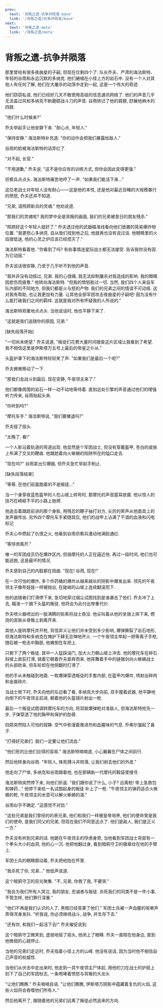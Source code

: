 ```yaml
---
prev:
  text: '背叛之遗-抗争并陨落-base'
  link: '/背叛之遗/抗争并陨落/base'
next:
  text: '背叛之遗-meta'
  link: '/背叛之遗/meta'
---
```


# 背叛之遗-抗争并陨落

那里曾经有很多夜曲星的子嗣, 但现在仅剩四个了: 队长乔夫、严肃的海法斯特、年轻的谷雨和永远沉默的多纳克. 他们蜷缩在小径上方的岩石中. 没有一个人对其他人有任何了解, 他们在大屠杀的动荡中走到一起, 这是一个伟大的奇迹.

他们窃窃私语, 他们已经好几天不敢使用高级的信息通讯网络了. 他们的声音几乎无法盖过风和多纳克不断磨砺战斗刀的声音. 谷雨转过了他的肩膀, 舒展他麻木的四肢.

"他们什么时候来?"

乔夫举起手让他安静下来. "耐心点, 年轻人."

"保持安静." 海法斯特补充道. "你的动作会把我们暴露给敌人."

谷雨的脸被海法斯特的话弄红了.

"对不起, 长官."

"不用道歉," 乔夫说. "这不是你应有的训练方式, 但你会因此变得更强."

侦察兵点点头. 海法斯特痛苦地哼了一声. "如果我们能活下来..."

这位老战士对年轻人没有耐心——这是他的本性, 还是他对最近目睹的大规模暴行的愤怒, 乔夫还并不知道.

"兄弟, 请照顾新兵的灵魂." 他劝说道.

"那我们的灵魂呢? 我的梦中全是背叛的画面, 我们的兄弟被昔日的朋友残杀."

"照顾好这个年轻人就好了." 乔夫透过他的武器瞄准线看向他们放置的简易爆炸物位置. "我更担心多纳克. 自从我们找到他之后, 他就再也没有说过话. 他眼睛里的火焰很低迷, 他的心灵之炉应该已经熄灭了."

海法斯特看着他. "你看到了吗? 有些事情连星际战士都无法接受. 告诉我你没有因为它动摇."

乔夫说话很安静, 乃至于几乎听不到他的声音.

"我并非没有动摇过, 兄弟. 我的心很痛, 我无法抑制屠杀对我造成的影响. 我的眼睛因悲伤而疲惫." 他转向海法斯特. "但我的愤怒胜过一切. 当然, 我们四个人来自军队内部的不同地方, 但我们都是火与怒的产物. 我们的兄弟之间的情谊不可动摇. 这对我有帮助, 也让我更加有力量. 让其他全部军团攻击夜曲星的子嗣吧! 因为没有什么能打破我们之间的羁绊. 这就是我对所有怀疑我的人所说的."

海法斯特郑重地点点头. 当他说话时, 他也平静下来了.

"这就是我们追随你的原因, 兄弟."

[缺失段落开始]

"一切尚未绝望." 乔夫说道, "叛徒们花费大量时间搜查这片区域让我看到了希望. 我不相信这里是伊斯塔万五号上最后的帝皇之仆从."

头盔护罩下的海法斯特轻轻笑了声. "如果我们是最后一个呢?"

乔夫微微移动了一下.

"那我们会战斗到最后. 现在安静, 午夜领主来了."

他们都像周围的岩石一样一动不动地等待着. 直到远处引擎的声音通过他们的增强听力传来, 谷雨抬起头来.

"你听到吗?"

"摩托车手." 海法斯特说, "我们要撤退吗?"

乔夫摇了摇头.

"太晚了. 看!"

一个人影沿着轨道的弯道出现. 他显然是个军团战士, 但没有穿戴盔甲, 苍白的皮肤上布满了交叉的鞭痕. 他踉跄着向火蜥蜴的陷阱所在的隘口走去.

"现在吗?" 谷雨拿出引爆器, 但乔夫急忙举起手制止.

[缺失段落结束]

"等等. 在他们前面跑着的不是叛徒..."

当一个身穿夜蓝色盔甲的人在山坡上转弯时, 那摩托的声音震耳欲聋. 他以惊人的技巧在崎岖不平的小路上驰骋.

他追击着踉跄前进的那个身影, 用残忍的鞭子抽打对方, 尖厉的笑声从他面具上的发声器传出. 另外四个摩托车手紧随其后, 他们的战甲上沾满了干涸的血液和闪电标记

乔夫心中燃起了仇恨之火, 他看到谷雨侦察兵激动地满脸通红.

"等俘虏离开."

唯一的军团成员仍在爆炸区内, 但骑摩托的人正在逼近他. 再过一段时间, 他们也可能逃脱, 这是最坏的情况.

乔夫感到自己的内脏都在扭曲. "现在! 谷雨, 现在!"

在一次可怕的爆炸, 多个炸药桶的爆炸从越来越长的阴影中爆发出来. 领先的午夜领主子像布娃娃一样被抛出, 在陡峭的山坡上连续翻滚而下.

他的追随者们打滑停下来, 急切地穿过烟尘试图找到是谁袭击了他们. 乔夫冲了上去, 瞄准一个摘下头盔的叛徒. 他将会为此付出惨重代价.

乔夫喷火器喷出的一股沸腾的钷素将战士吞没. 他尖叫着从他的坐骑上摔下来, 燃烧的皮肤从骨骼上剥离开来.

其他人旋转摩托并开枪, 背信弃义让他们并未受到多少影响, 爆弹撕裂了岩石地形, 但海法斯特和多纳克在掩护下肆无忌惮地开火. 一个午夜领主举起一把等离子手枪, 随后被一枪击中胸部, 他瘫倒在车把上.

只剩下了两个叛徒. 其中一人猛踩油门, 加大火力朝山坡上冲去. 他的摩托车在碎石斜坡上疯狂打滑, 骑着它朝着乔夫直奔而来. 他挥舞着手中的链锯剑向火蜥蜴战士的头部砍来, 但车轮却在他侧翻时打滑了.

他的手从未触碰到地面. 一枚爆弹穿透叛徒的手套内部, 在盔甲内爆炸, 喷射出碎肉和金属碎片.

当战士倒下时, 乔夫向他的左边看了看, 多纳克大步向前, 双手握着武器, 他平静地向倒下的午夜领主前进, 朝着他的头盔镜片射出一枪.

最后一个叛徒试图调转摩托车的方向, 将双联爆弹枪对准敌人, 但海法斯特抢先一步, 子弹穿透了他的胸甲和保护的肋骨.

四周突然陷入可怕的寂静. 空气中弥漫着推进剂和血腥味的气息. 乔弗尔皱起了鼻子.

"打得好兄弟们. 我们一定要让他们流血."

"他们死的比他们应得的容易." 海法斯特喃喃道, 小心翼翼在尸体之间前行.

然后他转身向谷雨. "年轻人, 殊死搏斗并陨落, 让我们剥去他们的外皮."

他走向了尸体, 多纳克和谷雨跟着他, 也在那辆新一代摩托的鞍袋里搜寻.

海法斯特突然停下来, 向他们折返. "我们跟你说了什么, 小子? 远离枪! 带上急救包和弹药..." 他停下来给一名试图起身的叛徒
补上了一枪. "午夜领主的弹药适合火蜥蜴的枪, 午夜领主的水壶可以解火蜥蜴的渴."

谷雨似乎不确定. "这感觉不对劲."

"这些兄弟是我们曾经的的表兄弟, 他们和我们一样被皇帝培养, 他们的使命曾是我们的使命, 是我们同父的兄弟, 但现在我们不同意这点了. 他们是敌人, 我们是正义一方."

乔夫没有听到兄弟的话. 他跪在午夜领主的俘虏身旁, 当他看到军团战士背部有一个拳头大小的血洞, 他的心一沉. 他把他翻过身, 看到暗鸦守卫的徽章纹在他的手臂上.

军团士兵的眼睛颤动着, 乔夫把他抱在怀里.

"我杀死了你, 兄弟..." 他低声说道.

这个暗鸦守卫的目光聚集. "不, 兄弟, 你救了我, 不要哭."

"我会为我们所有人哭泣, 我的朋友, 忠诚者与叛徒. 杀死我们的同类不是一件小事, 不管怎样, 他们罪行深重."

"他们不再是我们认识的人了, 黑暗已经笼罩了他们." 军团士兵被一声血腥的咳嗽声弄得浑身发抖. "听我说, 你必须继续战斗, 战争, 并生存下去."

"还有你, 和我们一起活下去!" 乔夫催促说到.

这个暗鸦守卫微笑到, 虚弱地摇了摇头, 他闭上了眼睛. 乔夫一直陪在他身边, 直到他微弱的心跳停止.

当他的兄弟们走近时, 乔夫指着小径上方的山峰. 他没有说话, 因为当时他不相信自己声音的权威性.

当他们从伏击中走出来时, 他走到一具午夜领主尸体前, 用他的刀在战士的护胫上刻下了自己的军团标志, 一条咆哮着愤怒与背叛的大龙头

"让他们瞧瞧." 乔夫喃喃自语, "让他们瞧瞧, 伊斯塔万阴影中蕴藏着复仇的火焰, 这些火焰将会吞噬他们所有人."

然后他离开了, 跟随着他的兄弟们远离了叛徒必然追来的方向.
